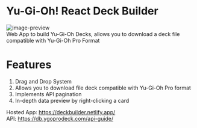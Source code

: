 # Yu-Gi-Oh! React Deck Builder  
![image-preview](https://media.discordapp.net/attachments/429759374601486346/705530812509978675/Screenshot_from_2020-04-30_18-26-55.png)  
Web App to build Yu-Gi-Oh Decks, allows you to download a deck file compatible with Yu-Gi-Oh Pro Format

# Features
1. Drag and Drop System
2. Allows you to download file deck compatible with Yu-Gi-Oh Pro format
3. Implements API pagination
4. In-depth data preview by right-clicking a card

Hosted App: https://deckbuilder.netlify.app/  
API: https://db.ygoprodeck.com/api-guide/

